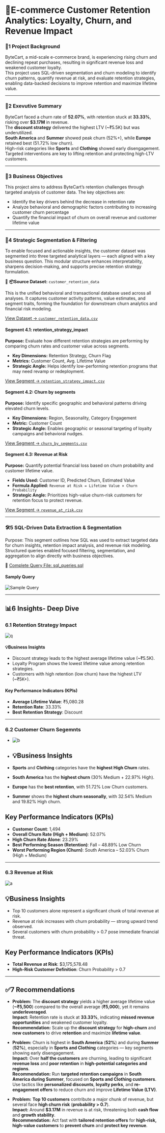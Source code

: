 #  🛒E-commerce Customer Retention Analytics: Loyalty, Churn, and Revenue Impact

###  🧠1️  Project Background 
ByteCart, a mid-scale e-commerce brand, is experiencing rising churn and declining repeat purchases, resulting in significant revenue loss and weakened customer loyalty.  
This project uses SQL-driven segmentation and churn modeling to identify churn patterns, quantify revenue at risk, and evaluate retention strategies, enabling data-backed decisions to improve retention and maximize lifetime value.    
 
---

###  📝2  Exevutive Summary
ByteCart faced a churn rate of **52.07%**, with retention stuck at **33.33%**, risking over **$3.17M** in revenue.  
The **discount strategy** delivered the highest LTV (~₹5.5K) but was underutilized.  
**South America** and **Summer** showed peak churn (52%+), while **Europe** retained best (51.72% low churn).  
High-risk categories like **Sports** and **Clothing** showed early disengagement.  
Targeted interventions are key to lifting retention and protecting high-LTV customers.

---

### 🎯3️  Business Objectives

This project aims to address ByteCart’s retention challenges through targeted analysis of customer data. The key objectives are:

- Identify the key drivers behind the decrease in retention rate  
- Analyze behavioral and demographic factors contributing to increasing customer churn percentage  
- Quantify the financial impact of churn on overall revenue and customer lifetime value

- ---

### 🧩4 Strategic Segmentation & Filtering

To enable focused and actionable insights, the customer dataset was segmented into three targeted analytical layers — each aligned with a key business question. This modular structure enhances interpretability, sharpens decision-making, and supports precise retention strategy formulation.



🔹 **📦Source Dataset:** `customer_retention_data`

This is the unified behavioral and transactional database used across all analyses. It captures customer activity patterns, value estimates, and segment traits, forming the foundation for downstream churn analytics and financial risk modeling.

 [View Dataset → `customer_retention_data.csv`](https://github.com/Pranshul-cloud/Ecommerce_Customer_Retention_Analytics/blob/main/01_data/1.1_customer_retention_raw.csv)



####  Segment 4.1: retention_strategy_impact

**Purpose:** Evaluate how different retention strategies are performing by comparing churn rates and customer value across segments.

- **Key Dimensions:** Retention Strategy, Churn Flag  
- **Metrics:** Customer Count, Avg. Lifetime Value  
- **Strategic Angle:** Helps identify low-performing retention programs that may need revamp or redeployment.

 [View Segment → `retention_strategy_impact.csv`](https://github.com/Pranshul-cloud/Ecommerce_Customer_Retention_Analytics/blob/main/01_data/1.2_retention_strategy_impact.csv)



####  Segment 4.2: Churn by segments

**Purpose:** Identify specific geographic and behavioral patterns driving elevated churn levels.

- **Key Dimensions:** Region, Seasonality, Category Engagement  
- **Metric:** Customer Count  
- **Strategic Angle:** Enables geographic or seasonal targeting of loyalty campaigns and behavioral nudges.

 [View Segment → `churn_by_segments.csv`](https://github.com/Pranshul-cloud/Ecommerce_Customer_Retention_Analytics/blob/main/01_data/1.3_churn_by_segments.csv)



####  Segment 4.3: Revenue at Risk

**Purpose:** Quantify potential financial loss based on churn probability and customer lifetime value.

- **Fields Used:** Customer ID, Predicted Churn, Estimated Value  
- **Formula Applied:** `Revenue at Risk = Lifetime Value × Churn Probability`  
- **Strategic Angle:** Prioritizes high-value churn-risk customers for retention focus to protect revenue.

 [View Segment → `revenue_at_risk.csv`](https://github.com/Pranshul-cloud/Ecommerce_Customer_Retention_Analytics/blob/main/01_data/1.4_revenue_at_risk.csv)

---

### 🛠5 SQL-Driven Data Extraction & Segmentation
Purpose: This segment outlines how SQL was used to extract targeted data for churn insights, retention impact analysis, and revenue risk modeling. Structured queries enabled focused filtering, segmentation, and aggregation to align directly with business objectives.

📄 [Complete Query File: sql_queries.sql](https://github.com/Pranshul-cloud/Ecommerce_Customer_Retention_Analytics/blob/main/02_data_extraction_sql/sql_queries)

  #### Samply Query
 ![Sample Query](https://github.com/Pranshul-cloud/Ecommerce_Customer_Retention_Analytics/blob/main/03_visuals/3.1_sql.png)

 ---

 ## 📊6 Insights- Deep Dive

### 6.1 Retention Strategy Impact
![q](https://github.com/Pranshul-cloud/Ecommerce_Customer_Retention_Analytics/blob/main/03_visuals/3.2_retention_strategy_impact.png)
#### 💡Business Insights

- Discount strategy leads to the highest average lifetime value (~₹5.5K).  
- Loyalty Program shows the lowest lifetime value among retention strategies.  
- Customers with high retention (low churn) have the highest LTV (~₹5K+).

####  Key Performance Indicators (KPIs)

- **Average Lifetime Value**: ₹5,080.28  
- **Retention Rate**: 33.33%  
- **Best Retention Strategy**: Discount

 
---

### 6.2 Customer Churn Segemnts
- ![b](https://github.com/Pranshul-cloud/Ecommerce_Customer_Retention_Analytics/blob/main/03_visuals/3.3_customer_churn_segment.png)
- ##  💡Business Insights

- **Sports** and **Clothing** categories have the **highest High Churn** rates.   
- **South America** has the **highest churn** (30% Medium + 22.97% High).  
- **Europe** has the **best retention**, with 51.72% Low Churn customers.  
- **Summer** shows the **highest churn seasonally**, with 32.54% Medium and 19.82% High churn.  


##  Key Performance Indicators (KPIs)

- **Customer Count**: 1,494  
- **Overall Churn Rate (High + Medium)**: 52.07%  
- **High Churn Rate Alone**: 23.29%  
- **Best Performing Season (Retention)**: Fall – 48.89% Low Churn  
- **Worst Performing Region (Churn)**: South America – 52.03% Churn (High + Medium)


---

### 6.3 Revenue at Risk
![a](https://github.com/Pranshul-cloud/Ecommerce_Customer_Retention_Analytics/blob/main/03_visuals/3.4_revenue_at_risk.png)
##  💡Business Insights

- Top 10 customers alone represent a significant chunk of total revenue at risk.  
- Revenue at risk increases with churn probability — strong upward trend observed.  
- Several customers with churn probability > 0.7 pose immediate financial threat.  


##  Key Performance Indicators (KPIs)

- **Total Revenue at Risk**: $3,175,578.48  
- **High-Risk Customer Definition**: Churn Probability > 0.7

---

## ✅7 Recommendations

- **Problem:** The **discount strategy** yields a higher average lifetime value (**~₹5,500**) compared to the overall average (**₹5,000**), yet it remains **underleveraged**.  
  **Impact:** Retention rate is stuck at **33.33%**, indicating **missed revenue opportunities** and weakened customer loyalty.  
  **Recommendation:** Scale up the **discount strategy** for **high-churn** and **new customers** to drive **retention** and maximize **lifetime value**.

- **Problem:** Churn is highest in **South America** (**52%**) and during **Summer** (**52%**), especially in **Sports and Clothing** categories — key segments showing early disengagement.  
  **Impact:** Over **half the customers** are churning, leading to significant **revenue loss** and **poor retention** in **high-potential categories and regions**.  
  **Recommendation:** Run **targeted retention campaigns** in **South America during Summer**, focused on **Sports and Clothing customers**. Use tactics like **personalized discounts**, **loyalty perks**, and **re-engagement offers** to reduce churn and improve **Lifetime Value (LTV)**.

- **Problem:** **Top 10 customers** contribute a major chunk of revenue, but several face **high churn risk** (**probability > 0.7**).  
  **Impact:** Around **$3.17M** in revenue is at risk, threatening both **cash flow** and **growth stability**.  
  **Recommendation:** Act fast with **tailored retention offers** for **high-risk, high-value customers** to **prevent churn** and **protect key revenue**.

  


